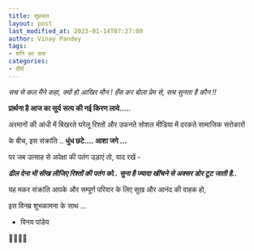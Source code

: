 ```yaml
---
title: सुप्रभात
layout: post
last_modified_at: 2023-01-14T07:27:00
author: Vinay Pandey
tags:
- शनि का सच
categories:
- दीर्घ
---
```

*सच से कल मैंने कहा,*
*क्यों हो आखिर मौन !*
*हँस कर बोला प्रेम से,*
*सच सुनता है कौन !!*

**प्रार्थना है आज का सूर्य**
**सत्य की नई किरण लाये....**.

अरमानों की आंधी में 
बिखरते घरेलू रिश्तों 
और 
उफनते सोशल मीडिया में 
दरकते सामाजिक सरोकारों

के बीच, इस संक्रांति ..
**धुंध छटे.... आशा जगे ...**

पर 
जब उत्साह से  अपेक्षा की पतंग उड़ाएं तो, याद रखें -

***ढील देना भी सीख लीजिए रिश्तों की पतंग को..***
***सुना है ज्यादा खींचने से अक्सर डोर टूट जाती है..***

यह मकर संक्रांति आपके और सम्पूर्ण परिवार के लिए सुख और आनंद की वाहक हो, 

इस विनम्र शुभकामना के साथ ...

- विनय पांडेय

🙏🌷🌷🙏


